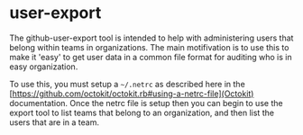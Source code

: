 user-export
===========

The github-user-export tool is intended to help with administering users that belong within teams in organizations.  The main motifivation is to use this to make it 'easy' to get user data in a common file format for auditing who is in easy organization.

To use this, you must setup a `~/.netrc` as described here in the [https://github.com/octokit/octokit.rb#using-a-netrc-file](Octokit) documentation.  Once the netrc file is setup then you can begin to use the export tool to list teams that belong to an organization, and then list the users that are in a team.
